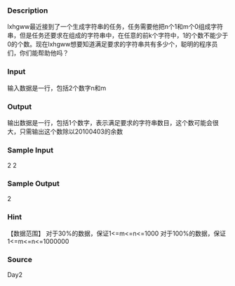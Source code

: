 
### Description
lxhgww最近接到了一个生成字符串的任务，任务需要他把n个1和m个0组成字符串，但是任务还要求在组成的字符串中，在任意的前k个字符中，1的个数不能少于0的个数。现在lxhgww想要知道满足要求的字符串共有多少个，聪明的程序员们，你们能帮助他吗？

### Input
输入数据是一行，包括2个数字n和m

### Output
输出数据是一行，包括1个数字，表示满足要求的字符串数目，这个数可能会很大，只需输出这个数除以20100403的余数

### Sample Input
2 2

### Sample Output
2


### Hint
【数据范围】
对于30%的数据，保证1<=m<=n<=1000
对于100%的数据，保证1<=m<=n<=1000000

### Source
Day2